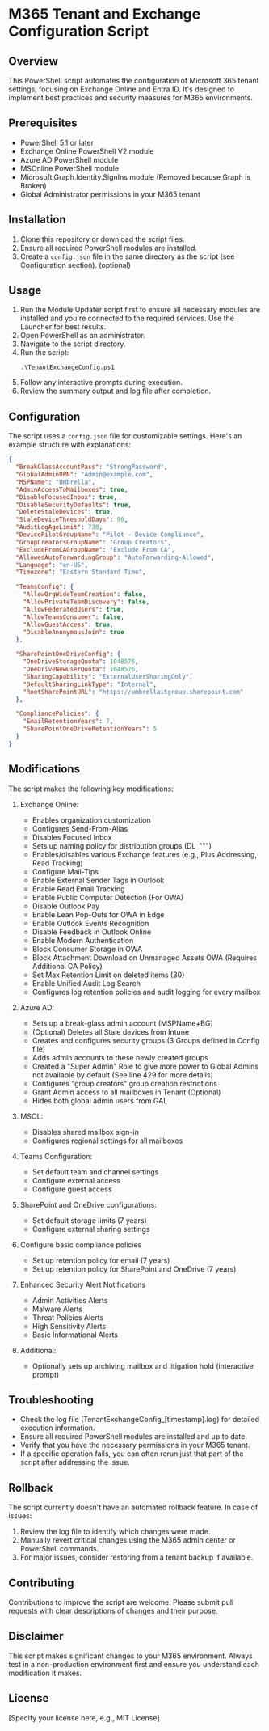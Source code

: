 # M365 Tenant and Exchange Configuration Script

## Overview

This PowerShell script automates the configuration of Microsoft 365 tenant settings, focusing on Exchange Online and Entra ID. It's designed to implement best practices and security measures for M365 environments.

## Prerequisites

- PowerShell 5.1 or later
- Exchange Online PowerShell V2 module
- Azure AD PowerShell module
- MSOnline PowerShell module
- Microsoft.Graph.Identity.SignIns module (Removed because Graph is Broken)
- Global Administrator permissions in your M365 tenant

## Installation

1. Clone this repository or download the script files.
2. Ensure all required PowerShell modules are installed.
3. Create a `config.json` file in the same directory as the script (see Configuration section). (optional)

## Usage

1. Run the Module Updater script first to ensure all necessary modules are installed and you're connected to the required services. Use the Launcher for best results.
2. Open PowerShell as an administrator.
3. Navigate to the script directory.
4. Run the script:
   ```
   .\TenantExchangeConfig.ps1
   ```
5. Follow any interactive prompts during execution.
6. Review the summary output and log file after completion.

## Configuration

The script uses a `config.json` file for customizable settings. Here's an example structure with explanations:

```json
{
  "BreakGlassAccountPass": "StrongPassword",
  "GlobalAdminUPN": "Admin@example.com",
  "MSPName": "Umbrella",
  "AdminAccessToMailboxes": true,
  "DisableFocusedInbox": true,
  "DisableSecurityDefaults": true,
  "DeleteStaleDevices": true,
  "StaleDeviceThresholdDays": 90,
  "AuditLogAgeLimit": 730,
  "DevicePilotGroupName": "Pilot - Device Compliance",
  "GroupCreatorsGroupName": "Group Creators",
  "ExcludeFromCAGroupName": "Exclude From CA",
  "AllowedAutoForwardingGroup": "AutoForwarding-Allowed",
  "Language": "en-US",
  "Timezone": "Eastern Standard Time",

  "TeamsConfig": {
    "AllowOrgWideTeamCreation": false,
    "AllowPrivateTeamDiscovery": false,
    "AllowFederatedUsers": true,
    "AllowTeamsConsumer": false,
    "AllowGuestAccess": true,
    "DisableAnonymousJoin": true
  },

  "SharePointOneDriveConfig": {
    "OneDriveStorageQuota": 1048576,
    "OneDriveNewUserQuota": 1048576,
    "SharingCapability": "ExternalUserSharingOnly",
    "DefaultSharingLinkType": "Internal",
    "RootSharePointURL": "https://umbrellaitgroup.sharepoint.com"
  },

  "CompliancePolicies": {
    "EmailRetentionYears": 7,
    "SharePointOneDriveRetentionYears": 5
  }
}
```

## Modifications

The script makes the following key modifications:

1. Exchange Online:

   - Enables organization customization
   - Configures Send-From-Alias
   - Disables Focused Inbox
   - Sets up naming policy for distribution groups (DL\_""")
   - Enables/disables various Exchange features (e.g., Plus Addressing, Read Tracking)
   - Configure Mail-Tips
   - Enable External Sender Tags in Outlook
   - Enable Read Email Tracking
   - Enable Public Computer Detection (For OWA)
   - Disable Outlook Pay
   - Enable Lean Pop-Outs for OWA in Edge
   - Enable Outlook Events Recognition
   - Disable Feedback in Outlook Online
   - Enable Modern Authentication
   - Block Consumer Storage in OWA
   - Block Attachment Download on Unmanaged Assets OWA (Requires Additional CA Policy)
   - Set Max Retention Limit on deleted items (30)
   - Enable Unified Audit Log Search
   - Configures log retention policies and audit logging for every mailbox

2. Azure AD:

   - Sets up a break-glass admin account (MSPName+BG)
   - (Optional) Deletes all Stale devices from Intune
   - Creates and configures security groups (3 Groups defined in Config file)
   - Adds admin accounts to these newly created groups
   - Created a "Super Admin" Role to give more power to Global Admins not available by default (See line 429 for more details)
   - Configures "group creators" group creation restrictions
   - Grant Admin access to all mailboxes in Tenant (Optional)
   - Hides both global admin users from GAL

3. MSOL:

   - Disables shared mailbox sign-in
   - Configures regional settings for all mailboxes

4. Teams Configuration:

   - Set default team and channel settings
   - Configure external access
   - Configure guest access

5. SharePoint and OneDrive configurations:

   - Set default storage limits (7 years)
   - Configure external sharing settings

6. Configure basic compliance policies

   - Set up retention policy for email (7 years)
   - Set up retention policy for SharePoint and OneDrive (7 years)

7. Enhanced Security Alert Notifications

   - Admin Activities Alerts
   - Malware Alerts
   - Threat Policies Alerts
   - High Sensitivity Alerts
   - Basic Informational Alerts

8. Additional:
   - Optionally sets up archiving mailbox and litigation hold (interactive prompt)

## Troubleshooting

- Check the log file (TenantExchangeConfig\_[timestamp].log) for detailed execution information.
- Ensure all required PowerShell modules are installed and up to date.
- Verify that you have the necessary permissions in your M365 tenant.
- If a specific operation fails, you can often rerun just that part of the script after addressing the issue.

## Rollback

The script currently doesn't have an automated rollback feature. In case of issues:

1. Review the log file to identify which changes were made.
2. Manually revert critical changes using the M365 admin center or PowerShell commands.
3. For major issues, consider restoring from a tenant backup if available.

## Contributing

Contributions to improve the script are welcome. Please submit pull requests with clear descriptions of changes and their purpose.

## Disclaimer

This script makes significant changes to your M365 environment. Always test in a non-production environment first and ensure you understand each modification it makes.

## License

[Specify your license here, e.g., MIT License]
